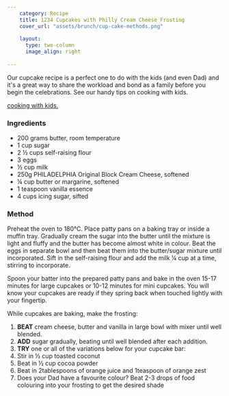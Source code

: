```yaml
---
    category: Recipe
    title: 1234 Cupcakes with Philly Cream Cheese Frosting
    cover_url: "assets/brunch/cup-cake-methods.png"
    
    layout:
      type: two-column
      image_align: right
      
---
```


Our cupcake recipe is a perfect one to do with the kids (and even Dad) and it's a great way to share the workload and bond as a family before you begin the celebrations.  See our handy tips on cooking with kids.

<a href="story-two/1">cooking with kids.</a>

### Ingredients

- 200 grams butter, room temperature
- 1 cup sugar
- 2 ½  cups self-raising flour
- 3 eggs
- ½  cup milk
- 250g PHILADELPHIA Original Block Cream Cheese, softened
- ¼ cup butter or margarine, softened
- 1 teaspoon vanilla essence
- 4 cups icing sugar, sifted


### Method

Preheat the oven to 180°C. Place patty pans on a baking tray or inside a muffin tray. Gradually cream the sugar into the butter until the mixture is light and fluffy and the butter has become almost white in colour. Beat the eggs in separate bowl and then beat them into the butter/sugar mixture until incorporated. Sift in the self-raising flour and add the milk ¼ cup at a time, stirring to incorporate. 

Spoon your batter into the prepared patty pans and bake in the oven 15-17 minutes for large cupcakes or 10-12 minutes for mini cupcakes. You will know your cupcakes are ready if they spring back when touched lightly with your fingertip. 

While cupcakes are baking, make the frosting:

1.	<b>BEAT</b> cream cheese, butter and vanilla in large bowl with mixer until well blended.
2.	<b>ADD</b> sugar gradually, beating until well blended after each addition.
3.	<b>TRY</b> one or all of the variations below for your cupcake bar:
4.	Stir in ½ cup toasted coconut
5.	Beat in ½ cup cocoa powder
6.	Beat in 2tablespoons of orange juice and 1teaspoon of orange zest
7.	Does your Dad have a favourite colour? Beat 2-3 drops of food colouring into your frosting to get the desired shade
